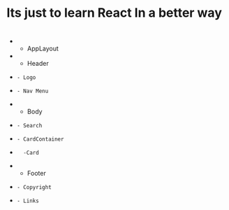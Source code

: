 # Its just to learn React In a better way

#

- - AppLayout
- - Header
-     - Logo
-     - Nav Menu
- - Body
-     - Search
-     - CardContainer
-       -Card
- - Footer
-     - Copyright
-     - Links

#
